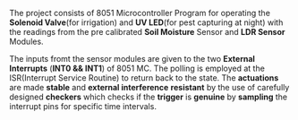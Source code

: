 The project consists of 8051 Microcontroller Program for operating the **Solenoid Valve**(for irrigation) and **UV LED**(for pest capturing at night) 
with the readings from the pre calibrated **Soil Moisture** Sensor and **LDR Sensor** Modules.

The inputs fromt the sensor modules are given to the two **External Interrupts** (**INT0 && INT1**) of 8051 MC. The polling is employed at the ISR(Interrupt Service Routine) to return back to the state. The **actuations** are made **stable** and **external interference** **resistant** by the use of carefully designed **checkers** which checks if the **trigger** is **genuine** by **sampling** the interrupt pins for specific time intervals.
